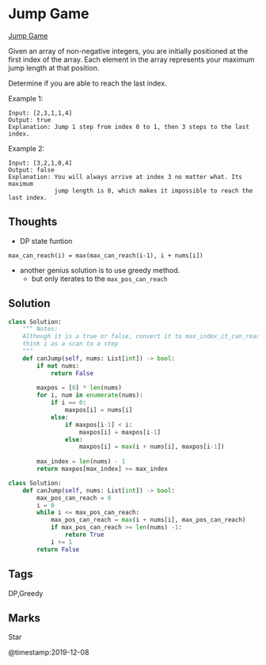 # Jump Game

[Jump Game](https://leetcode.com/problems/jump-game)

Given an array of non-negative integers, you are initially positioned at the first index of the array. Each element in the array represents your maximum jump length at that position.

Determine if you are able to reach the last index.

Example 1:

```text
Input: [2,3,1,1,4]
Output: true
Explanation: Jump 1 step from index 0 to 1, then 3 steps to the last index.
```

Example 2:

```text
Input: [3,2,1,0,4]
Output: false
Explanation: You will always arrive at index 3 no matter what. Its maximum
             jump length is 0, which makes it impossible to reach the last index.
```

## Thoughts

- DP state funtion

```text
max_can_reach(i) = max(max_can_reach(i-1), i + nums[i])
```

- another genius solution is to use greedy method. 
  - but only iterates to the `max_pos_can_reach`

## Solution

```python
class Solution:
    """ Notes:
    Although it is a true or false, convert it to max_index_it_can_reach_before_and_equal_current_index
    think i as a scan to a step 
    """
    def canJump(self, nums: List[int]) -> bool:
        if not nums:
            return False
                
        maxpos = [0] * len(nums)        
        for i, num in enumerate(nums):
            if i == 0:
                maxpos[i] = nums[i]
            else:   
                if maxpos[i-1] < i:
                    maxpos[i] = maxpos[i-1]
                else:
                    maxpos[i] = max(i + nums[i], maxpos[i-1])
        
        max_index = len(nums) - 1
        return maxpos[max_index] >= max_index
```

```python
class Solution:
    def canJump(self, nums: List[int]) -> bool:
        max_pos_can_reach = 0
        i = 0
        while i <= max_pos_can_reach:
            max_pos_can_reach = max(i + nums[i], max_pos_can_reach)
            if max_pos_can_reach >= len(nums) -1:
                return True
            i += 1 
        return False
```

## Tags

DP,Greedy

## Marks
Star

@timestamp:2019-12-08
